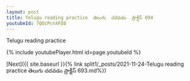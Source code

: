 ```yaml
---
layout: post
title: Telugu reading practice  తెలుగు  చదవడం  ప్రాక్టీస్ 694
youtubeId: 7QOcPcnXFD8
---
```

 
 
Telugu reading practice
 
 
 
 
 


{% include youtubePlayer.html id=page.youtubeId %}
 
[Next]({{ site.baseurl }}{% link  split1/_posts/2021-11-24-Telugu reading practice  తెలుగు  చదవడం  ప్రాక్టీస్ 693.md%})
 

